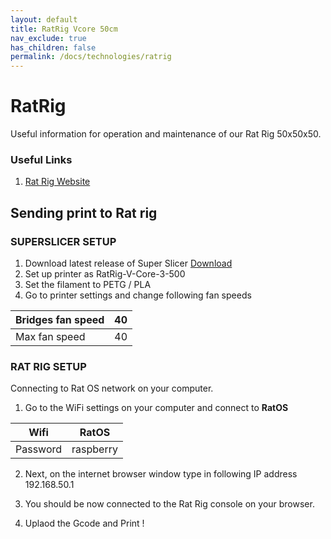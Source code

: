 ```yaml
---
layout: default
title: RatRig Vcore 50cm 
nav_exclude: true
has_children: false
permalink: /docs/technologies/ratrig
---
```

# RatRig

Useful information for operation and maintenance of our Rat Rig 50x50x50.

### Useful Links
1. [Rat Rig Website](https://ratrig.com/3d-printers/rat-rig-kits/v-core-3.html)

## Sending print to Rat rig
### SUPERSLICER SETUP
1. Download latest release of Super Slicer [Download](https://ratrig.com/3d-printers/rat-rig-kits/v-core-3.html)
2. Set up printer as RatRig-V-Core-3-500
3. Set the filament to PETG / PLA
4. Go to printer settings and change following fan speeds

| Bridges fan speed | 40 |
| ----------------- | -- |
| Max fan speed     | 40 |
 
### RAT RIG SETUP
Connecting to Rat OS network on your computer.
1. Go to the WiFi settings on your computer and connect to **RatOS**
 
| Wifi       | RatOS        |
| ---------- | ------------ |
| Password   | raspberry    |

2. Next, on the internet browser window type in following IP address
192.168.50.1

3. You should be now connected to the Rat Rig console on your browser.
4. Uplaod the Gcode and Print ! 
